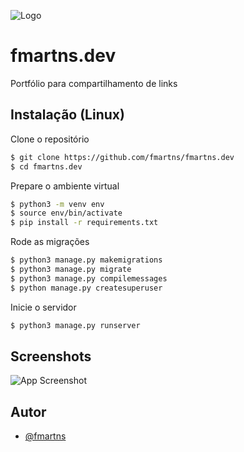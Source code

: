 
![Logo](https://i.imgur.com/UnybDrA.png)


# fmartns.dev

Portfólio para compartilhamento de links




## Instalação (Linux)

Clone o repositório

```bash
$ git clone https://github.com/fmartns/fmartns.dev
$ cd fmartns.dev
```

Prepare o ambiente virtual

```bash
$ python3 -m venv env
$ source env/bin/activate
$ pip install -r requirements.txt
```

Rode as migrações

```bash
$ python3 manage.py makemigrations
$ python3 manage.py migrate
$ python3 manage.py compilemessages
$ python manage.py createsuperuser
```

Inicie o servidor

```bash
$ python3 manage.py runserver
```



## Screenshots

![App Screenshot](https://i.imgur.com/eAW1jh8.png)


## Autor

- [@fmartns](https://www.github.com/fmartns)

